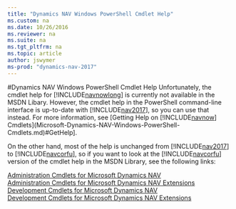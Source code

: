 ```yaml
---
title: "Dynamics NAV Windows PowerShell Cmdlet Help"
ms.custom: na
ms.date: 10/26/2016
ms.reviewer: na
ms.suite: na
ms.tgt_pltfrm: na
ms.topic: article
author: jswymer
ms-prod: "dynamics-nav-2017"
---
```

#Dynamics NAV Windows PowerShell Cmdlet Help
Unfortunately, the cmdlet help for [!INCLUDE[navnowlong](includes/nav2017.md)] is currently not available in the MSDN Libary. However, the cmdlet help in the PowerShell command-line interface is up-to-date with [!INCLUDE[nav2017](includes/nav2017.md)], so you can use that instead. For more information, see [Getting Help on [!INCLUDE[navnow](includes/navnow_md.md)] Cmdlets](Microsoft-Dynamics-NAV-Windows-PowerShell-Cmdlets.md)#GetHelp].

On the other hand, most of the help is unchanged from [!INCLUDE[nav2017](includes/nav2017.md)] to [!INCLUDE[navcorfu](includes/navcorfu_md.md)], so if you want to look at the [!INCLUDE[navcorfu](includes/navcorfu_md.md)] version of the cmdlet help in the MSDN Library, see the following links: 

 [Administration Cmdlets for Microsoft Dynamics NAV](https://msdn.microsoft.com/en-us/library/jj672916%28v=nav.90%29.aspx)  
 [Administration Cmdlets for Microsoft Dynamics NAV Extensions](https://msdn.microsoft.com/en-us/library/mt584148%28v=nav.90%29.aspx)  
 [Development Cmdlets for Microsoft Dynamics NAV](https://msdn.microsoft.com/en-us/library/dn789712%28v=nav.90%29.aspx)   
 [Development Cmdlets for Microsoft Dynamics NAV Extensions](https://msdn.microsoft.com/en-us/library/mt584152%28v=nav.90%29.aspx)   
